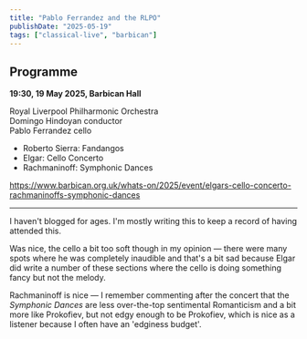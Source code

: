 ```yaml
---
title: "Pablo Ferrandez and the RLPO"
publishDate: "2025-05-19"
tags: ["classical-live", "barbican"]
---
```


## Programme

**19:30, 19 May 2025, Barbican Hall**

Royal Liverpool Philharmonic Orchestra  
Domingo Hindoyan conductor  
Pablo Ferrandez cello

- Roberto Sierra: Fandangos
- Elgar: Cello Concerto
- Rachmaninoff: Symphonic Dances

https://www.barbican.org.uk/whats-on/2025/event/elgars-cello-concerto-rachmaninoffs-symphonic-dances

-----

I haven't blogged for ages.
I'm mostly writing this to keep a record of having attended this.

Was nice, the cello a bit too soft though in my opinion — there were many spots where he was completely inaudible and that's a bit sad because Elgar did write a number of these sections where the cello is doing something fancy but not the melody.

Rachmaninoff is nice — I remember commenting after the concert that the *Symphonic Dances* are less over-the-top sentimental Romanticism and a bit more like Prokofiev, but not edgy enough to be Prokofiev, which is nice as a listener because I often have an 'edginess budget'.

